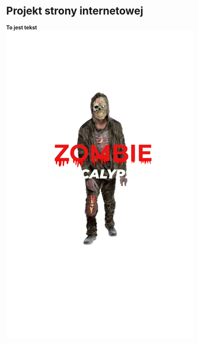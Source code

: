 # Projekt strony internetowej
**To jest tekst**
![Zombie apocalypse](https://raw.githubusercontent.com/jjedrzejczakzsp5/git-test4/main/assets/zomb.png)
